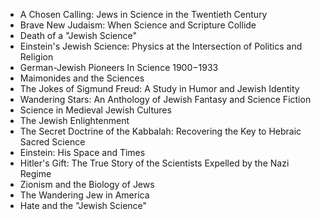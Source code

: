 <ul>
 <li><a target="_blank" href="https://github.com/manjunath5496/Jewish-Science-Books/blob/master/jsb(1).pdf" style="text-decoration:none;">A Chosen Calling: Jews in Science in the Twentieth Century</a></li>
  
<li><a target="_blank" href="https://github.com/manjunath5496/Jewish-Science-Books/blob/master/jsb(2).pdf" style="text-decoration:none;">Brave New Judaism: When Science and Scripture Collide</a></li>  
  
<li><a target="_blank" href="https://github.com/manjunath5496/Jewish-Science-Books/blob/master/jsb(3).pdf" style="text-decoration:none;">Death of a "Jewish Science"</a></li>

 
<li><a target="_blank" href="https://github.com/manjunath5496/Jewish-Science-Books/blob/master/jsb(4).pdf" style="text-decoration:none;">Einstein's Jewish Science: Physics at the Intersection of Politics and Religion</a></li>
                               
  <li><a target="_blank" href="https://github.com/manjunath5496/Jewish-Science-Books/blob/master/jsb(5).pdf" style="text-decoration:none;">German-Jewish Pioneers In Science 1900&minus;1933 </a></li>   

 <li><a target="_blank" href="https://github.com/manjunath5496/Jewish-Science-Books/blob/master/jsb(6).pdf" style="text-decoration:none;">Maimonides and the Sciences</a></li>
                <li><a target="_blank" href="https://github.com/manjunath5496/Jewish-Science-Books/blob/master/jsb(7).pdf" style="text-decoration:none;">The Jokes of Sigmund Freud: A Study in Humor and Jewish Identity</a></li>  
         <li><a target="_blank" href="https://github.com/manjunath5496/Jewish-Science-Books/blob/master/jsb(8).pdf" style="text-decoration:none;">Wandering Stars: An Anthology of Jewish Fantasy and Science Fiction </a></li>                 
  <li><a target="_blank" href="https://github.com/manjunath5496/Jewish-Science-Books/blob/master/jsb(9).pdf" style="text-decoration:none;">Science in Medieval Jewish Cultures</a></li>   

 <li><a target="_blank" href="https://github.com/manjunath5496/Jewish-Science-Books/blob/master/jsb(10).pdf" style="text-decoration:none;">The Jewish Enlightenment</a></li>

<li><a target="_blank" href="https://github.com/manjunath5496/Jewish-Science-Books/blob/master/jsb(11).pdf" style="text-decoration:none;">The Secret Doctrine of the Kabbalah: Recovering the Key to Hebraic Sacred Science</a></li>                 
  <li><a target="_blank" href="https://github.com/manjunath5496/Jewish-Science-Books/blob/master/jsb(12).pdf" style="text-decoration:none;">Einstein: His Space and Times</a></li>   

 <li><a target="_blank" href="https://github.com/manjunath5496/Jewish-Science-Books/blob/master/jsb(13).pdf" style="text-decoration:none;">Hitler's Gift: The True Story of the Scientists Expelled by the Nazi Regime </a></li>
 <li><a target="_blank" href="https://github.com/manjunath5496/Jewish-Science-Books/blob/master/jsb(14).pdf" style="text-decoration:none;">Zionism and the Biology of Jews </a></li>
 
  <li><a target="_blank" href="https://github.com/manjunath5496/Jewish-Science-Books/blob/master/jsb(15).pdf" style="text-decoration:none;">The Wandering Jew in America</a></li>   

 <li><a target="_blank" href="https://github.com/manjunath5496/Jewish-Science-Books/blob/master/jsb(16).pdf" style="text-decoration:none;">Hate and the "Jewish Science"</a></li>
 
</ul>
